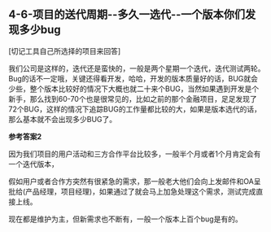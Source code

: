 ## 4-6-项目的送代周期--多久一选代--一个版本你们发现多少bug

[切记工具自己所选择的项目来回答]

我们公司是这样的，迭代还是蛮快的，一般是两个星期一个迭代，迭代测试两轮。Bug的话不一定哦，关键还得看开发，哈哈，开发的版本质量好的话，BUG就会少些，整个版本比较好的情况下大概也就二十来个BUG，当然如果遇到开发是个新手，那么找到60-70个也是很常见的，比如之前的那个金融项目，足足发现了72个BUG，这样的情况下追踪BUG的工作量都比较的大，如果是版本选代的话，那么基本就不会出现多少BUG了。

**参考答案2**

因为我们项目的用户活动和三方合作平台比较多，一般半个月或者1个月肯定会有一个迭代版本，

假如用户或者合作方突然有很紧急的需求，那一般老大他们会向上发邮件和OA呈批给(产品经理，项目经理)，如果通过了就会马上加急处理这个需求，测试完成直接上线。

现在都是维护为主，但新需求也不断有，一般一个版本上百个bug是有的。
